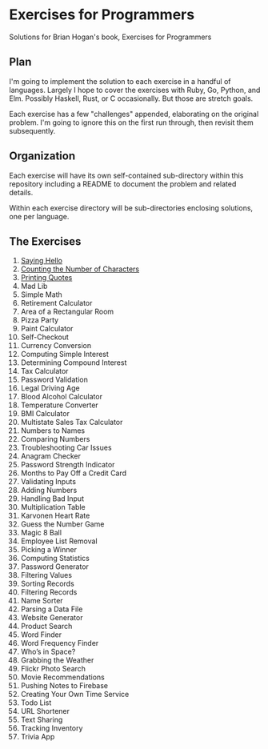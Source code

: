# Exercises for Programmers
Solutions for Brian Hogan's book, Exercises for Programmers

## Plan

I'm going to implement the solution to each exercise in a handful of languages.
Largely I hope to cover the exercises with Ruby, Go, Python, and Elm. Possibly
Haskell, Rust, or C occasionally. But those are stretch goals.

Each exercise has a few "challenges" appended, elaborating on the original
problem. I'm going to ignore this on the first run through, then revisit them
subsequently.

## Organization

Each exercise will have its own self-contained sub-directory within this
repository including a README to document the problem and related details.

Within each exercise directory will be sub-directories enclosing solutions, one
per language.

## The Exercises

 1. [Saying Hello](01-saying-hello/)
 2. [Counting the Number of Characters](02-counting-the-number-of-characters/)
 3. [Printing Quotes](03-printing-quotes/)
 4. Mad Lib
 5. Simple Math
 6. Retirement Calculator
 7. Area of a Rectangular Room
 8. Pizza Party
 9. Paint Calculator
 10. Self-Checkout
 11. Currency Conversion
 12. Computing Simple Interest
 13. Determining Compound Interest
 14. Tax Calculator
 15. Password Validation
 16. Legal Driving Age
 17. Blood Alcohol Calculator
 18. Temperature Converter
 19. BMI Calculator
 20. Multistate Sales Tax Calculator
 21. Numbers to Names
 22. Comparing Numbers
 23. Troubleshooting Car Issues
 24. Anagram Checker
 25. Password Strength Indicator
 26. Months to Pay Off a Credit Card
 27. Validating Inputs
 28. Adding Numbers
 29. Handling Bad Input
 30. Multiplication Table
 31. Karvonen Heart Rate
 32. Guess the Number Game
 33. Magic 8 Ball
 34. Employee List Removal
 35. Picking a Winner
 36. Computing Statistics
 37. Password Generator
 38. Filtering Values
 39. Sorting Records
 40. Filtering Records
 41. Name Sorter
 42. Parsing a Data File
 43. Website Generator
 44. Product Search
 45. Word Finder
 46. Word Frequency Finder
 47. Who’s in Space?
 48. Grabbing the Weather
 49. Flickr Photo Search
 50. Movie Recommendations
 51. Pushing Notes to Firebase
 52. Creating Your Own Time Service
 53. Todo List
 54. URL Shortener
 55. Text Sharing
 56. Tracking Inventory
 57. Trivia App
